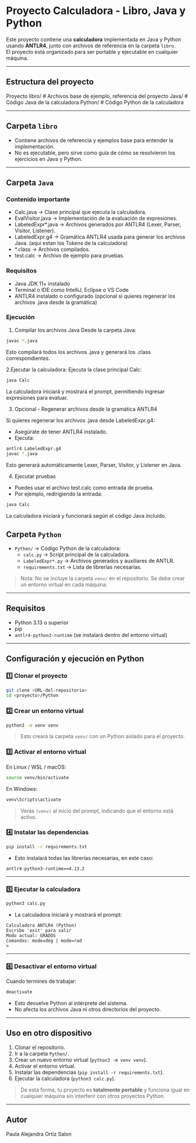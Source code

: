 # Proyecto Calculadora - Libro, Java y Python

Este proyecto contiene una **calculadora** implementada en Java y Python usando **ANTLR4**, junto con archivos de referencia en la carpeta `libro`.  
El proyecto está organizado para ser portable y ejecutable en cualquier máquina.


---
## Estructura del proyecto
Proyecto
libro/ # Archivos base de ejemplo, referencia del proyecto
Java/ # Código Java de la calculadora
Python/ # Código Python de la calculadora


---

## Carpeta `libro`

- Contiene archivos de referencia y ejemplos base para entender la implementación.  
- No es ejecutable, pero sirve como guía de cómo se resolvieron los ejercicios en Java y Python.

---

## Carpeta `Java`

### Contenido importante

- Calc.java → Clase principal que ejecuta la calculadora.
- EvalVisitor.java → Implementación de la evaluación de expresiones.
- LabeledExpr*.java → Archivos generados por ANTLR4 (Lexer, Parser, Visitor, Listener).
- LabeledExpr.g4 → Gramática ANTLR4 usada para generar los archivos Java. (aqui estan los Tokens de la calculadora)
- *.class → Archivos compilados.
- test.calc → Archivo de ejemplo para pruebas.

### Requisitos

- Java JDK 11+ instalado
- Terminal o IDE como IntelliJ, Eclipse o VS Code
- ANTLR4 instalado o configurado (opcional si quieres regenerar los archivos .java desde la gramática)

### Ejecución

1. Compilar los archivos Java
Desde la carpeta Java:

```bash
javac *.java
```
Esto compilará todos los archivos .java y generará los .class correspondientes.

2.Ejecutar la calculadora:
Ejecuta la clase principal Calc:
```bash
java Calc
```
La calculadora iniciará y mostrará el prompt, permitiendo ingresar expresiones para evaluar.

3. Opcional - Regenerar archivos desde la gramática ANTLR4

Si quieres regenerar los archivos .java desde LabeledExpr.g4:
- Asegúrate de tener ANTLR4 instalado.
- Ejecuta:
```bash
antlr4 LabeledExpr.g4
javac *.java
```
Esto generará automáticamente Lexer, Parser, Visitor, y Listener en Java.

4. Ejecutar pruebas

- Puedes usar el archivo test.calc como entrada de prueba.
- Por ejemplo, redirigiendo la entrada:
```bash
java Calc 
```
La calculadora iniciará y funcionará según el código Java incluido.

## Carpeta `Python`

- `Python/` → Código Python de la calculadora:
  - `calc.py` → Script principal de la calculadora.
  - `LabeledExpr*.py` → Archivos generados y auxiliares de ANTLR.
  - `requirements.txt` → Lista de librerías necesarias.

> Nota: No se incluye la carpeta `venv/` en el repositorio. Se debe crear un entorno virtual en cada máquina.

---

## Requisitos

- Python 3.13 o superior
- pip
- `antlr4-python3-runtime` (se instalará dentro del entorno virtual)

---

## Configuración y ejecución en Python

### 1️⃣ Clonar el proyecto

```bash
git clone <URL-del-repositorio>
cd <proyecto>/Python
````

### 2️⃣ Crear un entorno virtual

```bash
python3 -m venv venv
```

> Esto creará la carpeta `venv/` con un Python aislado para el proyecto.

### 3️⃣ Activar el entorno virtual

En Linux / WSL / macOS:

```bash
source venv/bin/activate
```

En Windows:

```bat
venv\Scripts\activate
```

> Verás `(venv)` al inicio del prompt, indicando que el entorno está activo.

### 4️⃣ Instalar las dependencias

```bash
pip install -r requirements.txt
```

* Esto instalará todas las librerías necesarias, en este caso:

```
antlr4-python3-runtime==4.13.2
```

---

### 5️⃣ Ejecutar la calculadora

```bash
python3 calc.py
```

* La calculadora iniciará y mostrará el prompt:

```
Calculadora ANTLR4 (Python)
Escribe 'exit' para salir
Modo actual: GRADOS
Comandos: mode=deg | mode=rad
>
```

---

### 6️⃣ Desactivar el entorno virtual

Cuando termines de trabajar:

```bash
deactivate
```

* Esto devuelve Python al intérprete del sistema.
* No afecta los archivos Java ni otros directorios del proyecto.

---

## Uso en otro dispositivo

1. Clonar el repositorio.
2. Ir a la carpeta `Python/`.
3. Crear un nuevo entorno virtual (`python3 -m venv venv`).
4. Activar el entorno virtual.
5. Instalar las dependencias (`pip install -r requirements.txt`).
6. Ejecutar la calculadora (`python3 calc.py`).

> De esta forma, tu proyecto es **totalmente portable** y funciona igual en cualquier máquina sin interferir con otros proyectos Python.

---

## Autor

Paula Alejandra Ortiz Salon

```
